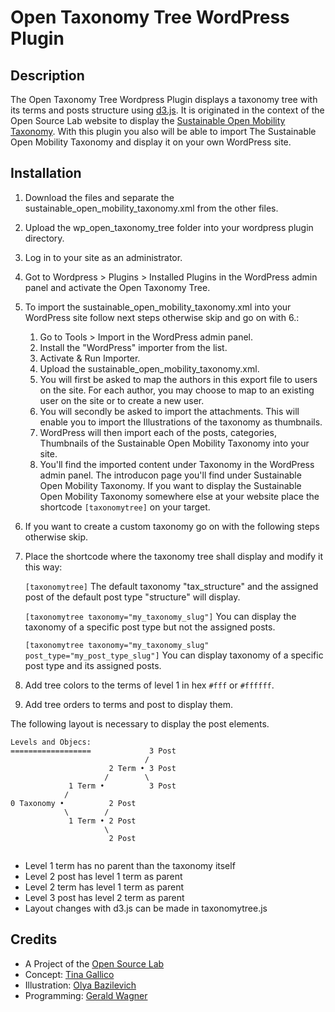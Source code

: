 # Open Taxonomy Tree WordPress Plugin


## Description

The Open Taxonomy Tree Wordpress Plugin displays a taxonomy tree with its terms and posts structure using [d3.js](https://d3js.org/). It is originated in the context of the Open Source Lab website to display the [Sustainable Open Mobility Taxonomy](https://opensourcelab.dfki.de/taxonomy/). With this plugin you also will be able to import The Sustainable Open Mobility Taxonomy and display it on your own WordPress site.  


## Installation

1. Download the files and separate the sustainable_open_mobility_taxonomy.xml from the other files.

2. Upload the wp_open_taxonomy_tree folder into your wordpress plugin directory.

3. Log in to your site as an administrator.

4. Got to Wordpress > Plugins > Installed Plugins in the WordPress admin panel and activate the Open Taxonomy Tree.

5. To import the sustainable_open_mobility_taxonomy.xml into your WordPress site follow next steps otherwise skip and go on with 6.:

    1. Go to Tools > Import in the WordPress admin panel.
    2. Install the "WordPress" importer from the list.
    3. Activate & Run Importer.
    4. Upload the sustainable_open_mobility_taxonomy.xml.
    5. You will first be asked to map the authors in this export file to users on the site. For each author, you may choose to map to an existing user on the site or to create a new user.
    6. You will secondly be asked to import the attachments. This will enable you to import the Illustrations of the taxonomy as thumbnails.
    7. WordPress will then import each of the posts, categories, Thumbnails of the Sustainable Open Mobility Taxonomy into your site.
    8. You'll find the imported content under Taxonomy in the WordPress admin panel. The introducon page you'll find under Sustainable Open Mobility Taxonomy. If you want to display the Sustainable Open Mobility Taxonomy somewhere else at your website place the shortcode `[taxonomytree]` on your target.

6. If you want to create a custom taxonomy go on with the following steps otherwise skip.

7. Place the shortcode where the taxonomy tree shall display and modify it this way:

    `[taxonomytree]`
    The default taxonomy "tax_structure" and the assigned post of the default post type "structure" will display.

    `[taxonomytree taxonomy="my_taxonomy_slug"]`
    You can display the taxonomy of a specific post type but not the assigned posts.

    `[taxonomytree taxonomy="my_taxonomy_slug" post_type="my_post_type_slug"]`
    You can display taxonomy of a specific post type and its assigned posts.

8. Add tree colors to the terms of level 1 in hex `#fff` or `#ffffff`.

9. Add tree orders to terms and post to display them.

The following layout is necessary to display the post elements.

```
Levels and Objecs:
==================             3 Post
                              /
                      2 Term • 3 Post
                     /        \
             1 Term •          3 Post
            /        
0 Taxonomy •          2 Post
            \        /   
             1 Term • 2 Post
                     \
                      2 Post


```
* Level 1 term has no parent than the taxonomy itself
* Level 2 post has level 1 term as parent
* Level 2 term has level 1 term as parent
* Level 3 post has level 2 term as parent
* Layout changes with d3.js can be made in taxonomytree.js


## Credits

* A Project of the [Open Source Lab](https://opensourcelab.dfki.de/)
* Concept: [Tina Gallico](https://www.tinagallico.com/)
* Illustration: [Olya Bazilevich](http://olyabazilevich.com/)
* Programming: [Gerald Wagner](https://github.com/6erald/)
